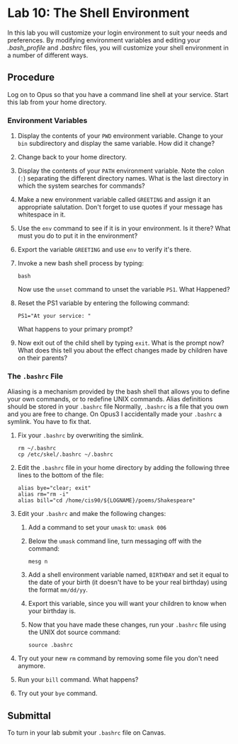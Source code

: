 # Lab 10: The Shell Environment

In this lab you will customize your login environment to suit your needs and preferences. By modifying environment variables and editing your _.bash_profile_ and _.bashrc_ files, you will customize your shell environment in a number of different ways.

## Procedure

Log on to Opus so that you have a command line shell at your service. Start this lab from your home directory.

### Environment Variables

1. Display the contents of your `PWD` environment variable. Change to your `bin` subdirectory and display the same variable. How did it change?
1. Change back to your home directory.
1. Display the contents of your `PATH` environment variable. Note the colon (`:`) separating the different directory names. What is the last directory in which the system searches for commands?
1. Make a new environment variable called `GREETING` and assign it an appropriate salutation. Don't forget to use quotes if your message has whitespace in it.
1. Use the `env` command to see if it is in your environment. Is it there? What must you do to put it in the environment?
1. Export the variable `GREETING` and use `env` to verify it's there.
1. Invoke a new bash shell process by typing:

	`bash`

	Now use the `unset` command to unset the variable `PS1`. What Happened?

1. Reset the PS1 variable by entering the following command:

	`PS1="At your service: "`

	What happens to your primary prompt?

1. Now exit out of the child shell by typing `exit`. What is the prompt now? What does this tell you about the effect changes made by children have on their parents?

### The `.bashrc` File

Aliasing is a mechanism provided by the bash shell that allows you to define your own commands, or to redefine UNIX commands. Alias definitions should be stored in your `.bashrc` file Normally, `.bashrc` is a file that you own and you are free to change. On Opus3 I accidentally made your `.bashrc` a symlink. You have to fix that.

1. Fix your `.bashrc` by overwriting the simlink. 

	```
	rm ~/.bashrc
	cp /etc/skel/.bashrc ~/.bashrc
	```

1. Edit the `.bashrc` file in your home directory by adding the following three lines to the bottom of the file:

	```
	alias bye="clear; exit"
	alias rm="rm -i"
	alias bill="cd /home/cis90/${LOGNAME}/poems/Shakespeare"
	```

1. Edit your `.bashrc` and make the following changes:

	1. Add a command to set your `umask` to: `umask 006`
	1. Below the `umask` command line, turn messaging off with the command:

		`mesg n`

	1. Add a shell environment variable named, `BIRTHDAY` and set it equal to the date of your birth (it doesn't have to be your real birthday) using the format `mm/dd/yy`.
	1. Export this variable, since you will want your children to know when your birthday is.
	1. Now that you have made these changes, run your `.bashrc` file using the UNIX dot source command:

		`source .bashrc`

1. Try out your new `rm` command by removing some file you don't need anymore.
2. Run your `bill` command. What happens?
3. Try out your `bye` command.

## Submittal

To turn in your lab submit your `.bashrc` file on Canvas.